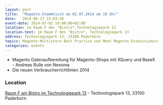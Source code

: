 ```yaml
---
layout: post
title:  "Magento-Stammtisch am 02.07.2014 um 19 Uhr"
date:   2014-06-13 15:03:30
event-date: 2014-07-02 19:00:00+02:00
location: im Raum F des "Bistro",Technologiepark 13
location-text: im Raum F des "Bistro", Technologiepark 13
address: Technologiepark 13, 33100 Paderborn
topics: Magento Multistore Best Practice und Meet Magento Diskussionsrunde
categories: events
---
```


* Magento Datenaufbereitung für Magento-Shops mit XQuery und BaseX - Andreas Rulle von Nexoma
* Die neuen Verbraucherrichtlinien 2014 

### Location

[Raum F am Bistro im Technologiepark 13](http://technologiepark-paderborn.de/) - Technologiepark 13, 33100 Paderborn
